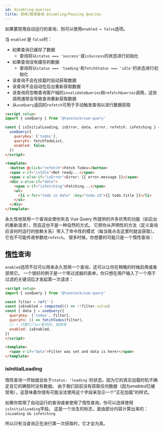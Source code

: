```yaml
---
id: disabling-queries
title: 禁用/暂停查询 Disabling/Pausing Queries
---
```


如果要禁用自动运行的查询，则可以使用`enabled = false`选项。

当 `enabled` 是 `false`时：

- 如果查询已缓存了数据
  - 查询将以`status === 'success'`或`isSuccess`的状态进行初始化
- 如果查询没有缓存的数据
  - 查询将以`status === 'loading'`和`fetchStatus === 'idle'`的状态进行初始化
- 该查询不会在挂载时自动获取数据
- 该查询不会自动在后台重新获取数据
- 该查询将忽略查询客户端的`invalidateQueries`和`refetchQueries`调用，这些调用通常会导致查询重新获取数据
- 从`useQuery`返回的`refetch`可用于手动触发查询以进行数据获取

```html
<script setup>
import { useQuery } from '@tanstack/vue-query'

const { isInitialLoading, isError, data, error, refetch, isFetching } =
  useQuery({
    queryKey: ['todos'],
    queryFn: fetchTodoList,
    enabled: false,
  })
</script>

<template>
  <button @click="refetch">Fetch Todos</button>
  <span v-if="isIdle">Not ready...</span>
  <span v-else-if="isError">Error: {{ error.message }}</span>
  <div v-else-if="data">
    <span v-if="isFetching">Fetching...</span>
    <ul>
      <li v-for="todo in data" :key="todo.id">{{ todo.title }}</li>
    </ul>
  </div>
</template>
```

永久性地禁用一个查询会使你失去 Vue Query 所提供的许多优秀的功能（如后台的重新请求），而且这也不是一种自然的方式。
它把你从声明性的方法（定义查询应该何时运行的依赖关系）带入了命令性的模式（每当我点击这里时就会获取）。
它也不可能传递参数给`refetch`。
很多时候，你想要的可能只是一个惰性查询：

## [惰性](https://gist.github.com/39eff87048d54dbdb8ea)查询

`enabled`选项不仅可以用来永久禁用一个查询，还可以让你在稍晚的时候启用或者禁用它。
一个很好的例子是一个带过滤器的表单，你只想在用户输入了一个用于过滤的关键词后才发起第一次请求：

```html
<script setup>
import { useQuery } from '@tanstack/vue-query'

const filter = ref('')
const isEnabled = computed(() => !!filter.value)
const { data } = useQuery({
  queryKey: ['todos', filter],
  queryFn: () => fetchTodos(filter),
  // ⬇️ 只要filter是空的，就禁用
  enabled: isEnabled,
})
</script>

<template>
  <span v-if="data">Filter was set and data is here!</span>
</template>
```

### isInitialLoading

惰性查询一开始就会处于`status: 'loading'`的状态，因为它的真实加载时机不确定且它的确暂时没有数据。
由于我们目前没有获取任何数据（因为*enabled*已被禁用），这意味着你很有可能没法使用这个字段来显示一个“正在加载”的样式。

如果你禁用了自动运行的查询或者使用了惰性查询，你可以选择使用`isInitialLoading`字段。
这是一个派生的标志，是由部分内容计算出来的：`isLoading && isFetching`

所以只有当查询正在进行第一次获取时，它才会为真。
